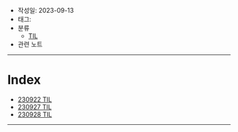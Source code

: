 - 작성일: 2023-09-13
- 태그: 
- 분류
    - [TIL](../../../../임시노트/TIL.md)
- 관련 노트

---

# Index

- [230922 TIL](230922%20TIL.md)
- [230927 TIL](230927%20TIL.md)
- [230928 TIL](230928%20TIL.md)

---
